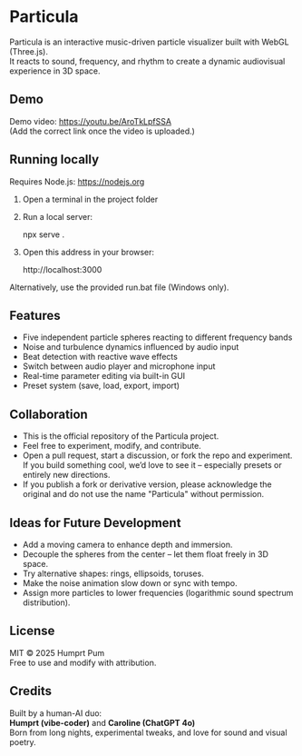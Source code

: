 # Particula

Particula is an interactive music-driven particle visualizer built with WebGL (Three.js).  
It reacts to sound, frequency, and rhythm to create a dynamic audiovisual experience in 3D space.

## Demo

Demo video: https://youtu.be/AroTkLpfSSA  
(Add the correct link once the video is uploaded.)

## Running locally

Requires Node.js: https://nodejs.org

1. Open a terminal in the project folder
2. Run a local server:

    npx serve .

3. Open this address in your browser:

    http://localhost:3000

Alternatively, use the provided run.bat file (Windows only).

## Features

- Five independent particle spheres reacting to different frequency bands
- Noise and turbulence dynamics influenced by audio input
- Beat detection with reactive wave effects
- Switch between audio player and microphone input
- Real-time parameter editing via built-in GUI
- Preset system (save, load, export, import)

## Collaboration

- This is the official repository of the Particula project.  
- Feel free to experiment, modify, and contribute.
- Open a pull request, start a discussion, or fork the repo and experiment. If you build something cool, we’d love to see it – especially presets or entirely new directions.
- If you publish a fork or derivative version, please acknowledge the original and do not use the name "Particula" without permission.

## Ideas for Future Development

- Add a moving camera to enhance depth and immersion.
- Decouple the spheres from the center – let them float freely in 3D space.
- Try alternative shapes: rings, ellipsoids, toruses.
- Make the noise animation slow down or sync with tempo.
- Assign more particles to lower frequencies (logarithmic sound spectrum distribution).

## License

MIT © 2025 Humprt Pum  
Free to use and modify with attribution.

## Credits

Built by a human-AI duo:  
**Humprt (vibe-coder)** and **Caroline (ChatGPT 4o)**  
Born from long nights, experimental tweaks, and love for sound and visual poetry.
